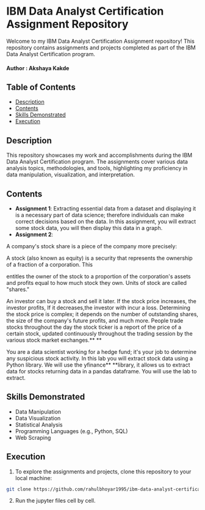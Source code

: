 # IBM Data Analyst Certification Assignment Repository

Welcome to my IBM Data Analyst Certification Assignment repository! This repository contains assignments and projects completed as part of the IBM Data Analyst Certification program.

#### Author : Akshaya Kakde

## Table of Contents

- [Description](#description)
- [Contents](#contents)
- [Skills Demonstrated](#skills-demonstrated)
- [Execution](#Execution)

## Description

This repository showcases my work and accomplishments during the IBM Data Analyst Certification program. The assignments cover various data analysis topics, methodologies, and tools, highlighting my proficiency in data manipulation, visualization, and interpretation.

## Contents

- **Assignment 1**:   Extracting essential data from a dataset and displaying it is a necessary part of data science; therefore individuals can make correct decisions based on the data. In this assignment, you will extract some stock data, you will then display this data in a graph.
- **Assignment 2**:

A company's stock share is a piece of the company more precisely:

A stock (also known as equity) is a security that represents the ownership of a fraction of a corporation. This

entitles the owner of the stock to a proportion of the corporation's assets and profits equal to how much stock they own. Units of stock are called "shares."

An investor can buy a stock and sell it later. If the stock price increases, the investor profits, If it decreases,the investor with incur a loss.  Determining the stock price is complex; it depends on the number of outstanding shares, the size of the company's future profits, and much more. People trade stocks throughout the day the stock ticker is a report of the price of a certain stock, updated continuously throughout the trading session by the various stock market exchanges.** **

You are a data scientist working for a hedge fund; it's your job to determine any suspicious stock activity. In this lab you will extract stock data using a Python library. We will use the yfinance**  **library, it allows us to extract data for stocks returning data in a pandas dataframe. You will use the lab to extract.

## Skills Demonstrated

- Data Manipulation
- Data Visualization
- Statistical Analysis
- Programming Languages (e.g., Python, SQL)
- Web Scraping

## Execution

1. To explore the assignments and projects, clone this repository to your local machine:

```bash
git clone https://github.com/rahulbhoyar1995/ibm-data-analyst-certification-assignment.git
```

2. Run the jupyter files cell by cell.
